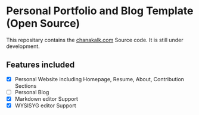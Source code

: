 # Personal Portfolio and Blog Template (Open Source)

This repositary contains the [chanakalk.com](https://chanakalk.com) Source code. It is still under development.

## Features included

- [x] Personal Website including Homepage, Resume, About, Contribution Sections
- [ ] Personal Blog
- [x] Markdown editor Support
- [x] WYSISYG editor Support
